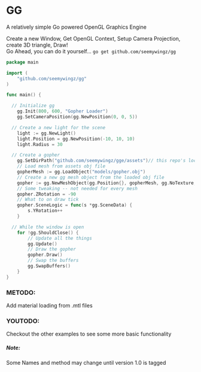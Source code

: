 # GG
A relatively simple Go powered OpenGL Graphics Engine

Create a new Window, Get OpenGL Context, Setup Camera Projection, create 3D triangle, Draw!  
Go Ahead, you can do it yourself...
`go get github.com/seemywingz/gg`
```go
package main

import (
	"github.com/seemywingz/gg"
)

func main() {

  // Initialize gg
	gg.Init(800, 600, "Gopher Loader")
	gg.SetCameraPosition(gg.NewPosition(0, 0, 5))

  // Create a new light for the scene
	light := gg.NewLight()
	light.Position = gg.NewPosition(-10, 10, 10)
	light.Radius = 30

  // Create a gopher
	gg.SetDirPath("github.com/seemywingz/gge/assets")// this repo's location
	// Load mesh from assets obj file
	gopherMesh := gg.LoadObject("models/gopher.obj")
	// Create a new gg mesh object from the loaded obj file
	gopher := gg.NewMeshObject(gg.Position{}, gopherMesh, gg.NoTexture, gg.Shader["phong"])
	// Some tweaking -- not needed for every mesh
	gopher.ZRotation = -90
	// What to on draw tick
	gopher.SceneLogic = func(s *gg.SceneData) {
		s.YRotation++
	}

  // While the window is open
	for !gg.ShouldClose() {
		// Update all the things
		gg.Update()
		// Draw the gopher
		gopher.Draw()
		// Swap the buffers
		gg.SwapBuffers()
	}
}
```
### METODO:
Add material loading from .mtl files
### YOUTODO:
Checkout the other examples to see some more basic functionality

##### Note:
Some Names and method may change until version 1.0 is tagged
